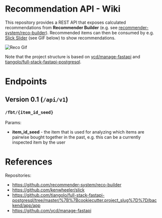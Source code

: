# Recommendation API - Wiki

This repository provides a REST API that exposes calculated recommendations from **Recommender Builder** (e.g.
see [recommender-system/reco-builder][reco-builder]). Recommended items can then be consumed by
e.g. [Slick Slider][Slick Slider] (see GIF below) to show recommendations.

![Reco Gif](https://santhalus.de/wp-content/uploads/2021/09/reco.gif)

Note that the project structure is based on
[ycd/manage-fastapi][ycd] and [tiangolo/full-stack-fastapi-postgresql][tiangolo].

# Endpoints

## Version 0.1 (`/api/v1`)

### `/fbt/{item_id_seed}`

Params:

- **item_id_seed** - the item that is used for analyzing which items are pairwise bought together in the past, e.g. this
  can be a currently inspected item by the user

# References

Repositories:

- https://github.com/recommender-system/reco-builder
- https://github.com/kenwheeler/slick
- https://github.com/tiangolo/full-stack-fastapi-postgresql/tree/master/%7B%7Bcookiecutter.project_slug%7D%7D/backend/app/app
- https://github.com/ycd/manage-fastapi

[reco-builder]: https://github.com/recommender-system/reco-builder

[Slick Slider]: https://github.com/kenwheeler/slick

[tiangolo]: https://github.com/tiangolo/full-stack-fastapi-postgresql/tree/master/%7B%7Bcookiecutter.project_slug%7D%7D/backend/app/app

[ycd]: https://github.com/ycd/manage-fastapi


<html>

</html>